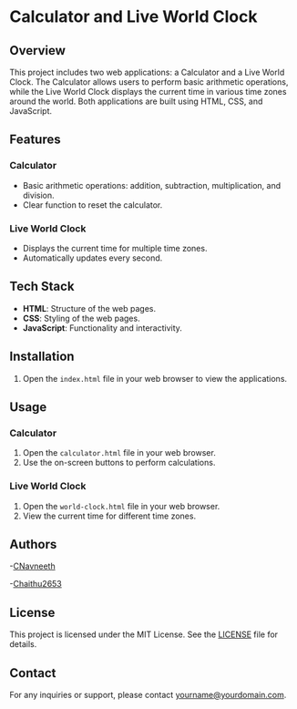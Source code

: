 # Calculator and Live World Clock

## Overview

This project includes two web applications: a Calculator and a Live World Clock. The Calculator allows users to perform basic arithmetic operations, while the Live World Clock displays the current time in various time zones around the world. Both applications are built using HTML, CSS, and JavaScript.

## Features

### Calculator

- Basic arithmetic operations: addition, subtraction, multiplication, and division.
- Clear function to reset the calculator.

### Live World Clock

- Displays the current time for multiple time zones.
- Automatically updates every second.

## Tech Stack

- **HTML**: Structure of the web pages.
- **CSS**: Styling of the web pages.
- **JavaScript**: Functionality and interactivity.

## Installation

1. Open the `index.html` file in your web browser to view the applications.

## Usage

### Calculator

1. Open the `calculator.html` file in your web browser.
2. Use the on-screen buttons to perform calculations.

### Live World Clock

1. Open the `world-clock.html` file in your web browser.
2. View the current time for different time zones.

## Authors

-[CNavneeth](https://github.com/CNavneeth)

-[Chaithu2653](https://github.com/Chaithu2653)

## License

This project is licensed under the MIT License. See the [LICENSE](LICENSE) file for details.

## Contact

For any inquiries or support, please contact [yourname@yourdomain.com](mailto:yourname@yourdomain.com).
